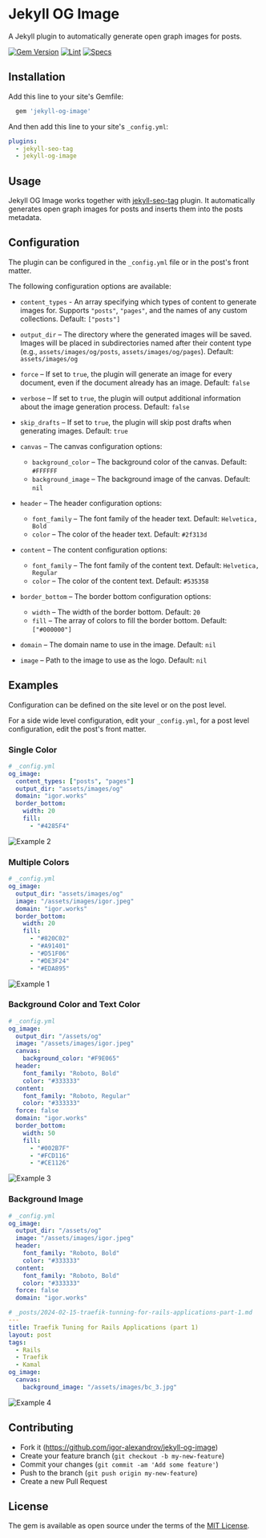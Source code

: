 # Jekyll OG Image

A Jekyll plugin to automatically generate open graph images for posts.

[![Gem Version](https://badge.fury.io/rb/jekyll-og-image.svg)](https://badge.fury.io/rb/jekyll-og-image)
[![Lint](https://github.com/igor-alexandrov/jekyll-og-image/actions/workflows/lint.yml/badge.svg?branch=main)](https://github.com/igor-alexandrov/jekyll-og-image/actions/workflows/lint.yml)
[![Specs](https://github.com/igor-alexandrov/jekyll-og-image/actions/workflows/specs.yml/badge.svg?branch=main)](https://github.com/igor-alexandrov/jekyll-og-image/actions/workflows/specs.yml)

## Installation

Add this line to your site's Gemfile:

```ruby
  gem 'jekyll-og-image'
```

And then add this line to your site's `_config.yml`:

```yaml
plugins:
  - jekyll-seo-tag
  - jekyll-og-image
```

## Usage

Jekyll OG Image works together with [jekyll-seo-tag](https://github.com/jekyll/jekyll-seo-tag) plugin. It automatically generates open graph images for posts and inserts them into the posts metadata.

## Configuration

The plugin can be configured in the `_config.yml` file or in the post's front matter.

The following configuration options are available:

* `content_types` - An array specifying which types of content to generate images for. Supports `"posts"`, `"pages"`, and the names of any custom collections. Default: `["posts"]`

* `output_dir` – The directory where the generated images will be saved. Images will be placed in subdirectories named after their content type (e.g., `assets/images/og/posts`, `assets/images/og/pages`). Default: `assets/images/og`

* `force` – If set to `true`, the plugin will generate an image for every document, even if the document already has an image. Default: `false`
* `verbose`  – If set to `true`, the plugin will output additional information about the image generation process. Default: `false`

* `skip_drafts` – If set to `true`, the plugin will skip post drafts when generating images. Default: `true`

* `canvas` – The canvas configuration options:
  * `background_color` – The background color of the canvas. Default: `#FFFFFF`
  * `background_image` – The background image of the canvas. Default: `nil`

* `header` – The header configuration options:
  * `font_family` – The font family of the header text. Default: `Helvetica, Bold`
  * `color` – The color of the header text. Default: `#2f313d`

* `content` – The content configuration options:
  * `font_family` – The font family of the content text. Default: `Helvetica, Regular`
  * `color` – The color of the content text. Default: `#535358`

* `border_bottom` – The border bottom configuration options:
  * `width` – The width of the border bottom. Default: `20`
  * `fill` – The array of colors to fill the border bottom. Default: `["#000000"]`

* `domain` – The domain name to use in the image. Default: `nil`

* `image` – Path to the image to use as the logo. Default: `nil`

## Examples

Configuration can be defined on the site level or on the post level.

For a side wide level configuration, edit your `_config.yml`, for a post level configuration, edit the post's front matter.

### Single Color

```yaml
# _config.yml
og_image:
  content_types: ["posts", "pages"]
  output_dir: "assets/images/og"
  domain: "igor.works"
  border_bottom:
    width: 20
    fill:
      - "#4285F4"
```

![Example 2](examples/2.png)

### Multiple Colors

```yaml
# _config.yml
og_image:
  output_dir: "assets/images/og"
  image: "/assets/images/igor.jpeg"
  domain: "igor.works"
  border_bottom:
    width: 20
    fill:
      - "#820C02"
      - "#A91401"
      - "#D51F06"
      - "#DE3F24"
      - "#EDA895"
```

![Example 1](examples/1.png)

### Background Color and Text Color

```yaml
# _config.yml
og_image:
  output_dir: "/assets/og"
  image: "/assets/images/igor.jpeg"
  canvas:
    background_color: "#F9E065"
  header:
    font_family: "Roboto, Bold"
    color: "#333333"
  content:
    font_family: "Roboto, Regular"
    color: "#333333"
  force: false
  domain: "igor.works"
  border_bottom:
    width: 50
    fill:
      - "#002B7F"
      - "#FCD116"
      - "#CE1126"
```

![Example 3](examples/3.png)

### Background Image

```yaml
# _config.yml
og_image:
  output_dir: "/assets/og"
  image: "/assets/images/igor.jpeg"
  header:
    font_family: "Roboto, Bold"
    color: "#333333"
  content:
    font_family: "Roboto, Bold"
    color: "#333333"
  force: false
  domain: "igor.works"

# _posts/2024-02-15-traefik-tunning-for-rails-applications-part-1.md
---
title: Traefik Tuning for Rails Applications (part 1)
layout: post
tags:
  - Rails
  - Traefik
  - Kamal
og_image:
  canvas:
    background_image: "/assets/images/bc_3.jpg"
```

![Example 4](examples/4.png)


## Contributing

* Fork it (https://github.com/igor-alexandrov/jekyll-og-image)
* Create your feature branch (`git checkout -b my-new-feature`)
* Commit your changes (`git commit -am 'Add some feature'`)
* Push to the branch (`git push origin my-new-feature`)
* Create a new Pull Request

## License

The gem is available as open source under the terms of the [MIT License](https://opensource.org/licenses/MIT).
